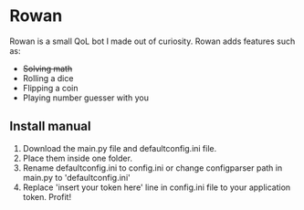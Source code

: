 # Rowan
Rowan is a small QoL bot I made out of curiosity.
Rowan adds features such as:
- ~~Solving math~~
- Rolling a dice
- Flipping a coin
- Playing number guesser with you

## Install manual
1. Download the main.py file and defaultconfig.ini file.
2. Place them inside one folder.
3. Rename defaultconfig.ini to config.ini or change configparser path in main.py to 'defaultconfig.ini'
4. Replace 'insert your token here' line in config.ini file to your application token.
Profit!